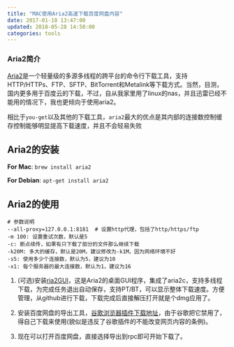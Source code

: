 ```yaml
---
title: "MAC使用Aria2高速下载百度网盘内容"
date: 2017-01-18 13:47:00
updated: 2018-05-28 14:50:00
categories: tools
---
```

### Aria2简介

[Aria2](https://github.com/aria2/aria2/)是一个轻量级的多源多线程的跨平台的命令行下载工具，支持HTTP/HTTPs、FTP、SFTP、BitTorrent和Metalink等下载方式。当然，目测，国内更多用于百度云的下载，不过，自从我家里用了linux的nas，并且迅雷已经不能用的情况下，我也更倾向于使用aria2。

相比于`you-get`以及其他的下载工具，`aria2`最大的优点是其内部的连接数控制缓存控制能够明显提高下载速度，并且不会轻易失败

## Aria2的安装

**For Mac**: `brew install aria2`

**For Debian**: `apt-get install aria2` 

## Aria2的使用

```shell
# 参数说明
--all-proxy=127.0.0.1:8181	# 设置http代理，包括了http/https/ftp
-m 100: 设置重试次数，默认是5
-c: 断点续传，如果有只下载了部分的文件那么继续下载
-k20M: 多大的缓存，默认是20M，建议修改为-k1M，因为网络环境不好
-s5: 使用多少个连接数，默认为5，建议为10
-x1: 每个服务器的最大连接数，默认为1，建议为16
```











1. (可选)安装[ria2GUI](https://github.com/yangshun1029/aria2gui)，这是Aria2的桌面GUI程序，集成了aria2c，支持多线程下载，为完成任务退出自动保存，支持PT/BT，可以显示整体下载速度。方便管理，从github进行下载，下载完成后直接解压打开就是个dmg应用了。


2. 安装百度网盘的导出工具，[谷歌浏览器插件下载地址](https://github.com/acgotaku/BaiduExporter)，由于谷歌把它禁用了，得自己下载来使用(貌似是违反了谷歌插件的不能改变网页内容的条例)。

3. 现在可以打开百度网盘，直接选择导出到rpc即可开始下载了。

   ​